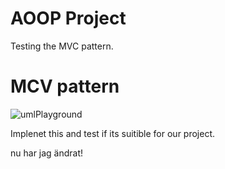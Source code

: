 # AOOP Project

Testing the MVC pattern.

# MCV pattern
![umlPlayground](https://www.plantuml.com/plantuml/svg/NP313i8W44JlV0N7DgO_mC4qUZ0UJ0yctjUogHWA3MnhZF7VfKKQb0C1Pl9cXzeJE1fxpLYhmNj-iX8rVp4UriOZ7Q37Cm5XqQMJuCtrZYsLWazMoMZjSckPBEoTk1U5ZuILoWyQdhD_Py79ueUKgSs4RXLNrDuQSbPhT5zWrSz3YpXxV9b2d5X28_G6Hceycc6aGitxVub0ZzMhRHR0igmWBBobIHLkCQv68yF_VG00 "umlPlayground")

Implenet this and test if its suitible for our project.

nu har jag ändrat!
